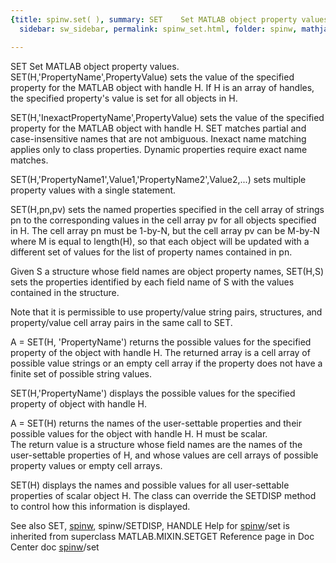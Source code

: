 ```yaml
---
{title: spinw.set( ), summary: SET    Set MATLAB object property values., keywords: sample,
  sidebar: sw_sidebar, permalink: spinw_set.html, folder: spinw, mathjax: 'true'}

---
```

SET    Set MATLAB object property values.
   SET(H,'PropertyName',PropertyValue) sets the value of the specified 
   property for the MATLAB object with handle H.  If H is an array of 
   handles, the specified property's value is set for all objects in H.  
 
   SET(H,'InexactPropertyName',PropertyValue) sets the value of the specified 
   property for the MATLAB object with handle H. SET matches partial and 
   case-insensitive names that are not ambiguous. Inexact name matching 
   applies only to class properties. Dynamic properties require exact name matches.
 
   SET(H,'PropertyName1',Value1,'PropertyName2',Value2,...) sets multiple
   property values with a single statement. 
 
   SET(H,pn,pv) sets the named properties specified in the cell array of
   strings pn to the corresponding values in the cell array pv for all
   objects specified in H.  The cell array pn must be 1-by-N, but the cell
   array pv can be M-by-N where M is equal to length(H), so that each
   object will be updated with a different set of values for the list of
   property names contained in pn.
 
   Given S a structure whose field names are object property names, 
   SET(H,S) sets the properties identified by each field name of S with
   the values contained in the structure.
 
   Note that it is permissible to use property/value string pairs, 
   structures, and property/value cell array pairs in the same call to
   SET.
 
   A = SET(H, 'PropertyName') returns the possible values for the 
   specified property of the object with handle H.  The returned array
   is a cell array of possible value strings or an empty cell array if
   the property does not have a finite set of possible string values.
 
   SET(H,'PropertyName') displays the possible values for the specified
   property of object with handle H.
 
   A = SET(H) returns the names of the user-settable properties and their
   possible values for the object with handle H.  H must be scalar.  
   The return value is a  structure whose field names are the names of the
   user-settable properties of H, and whose values are cell arrays of
   possible property values or empty cell arrays.
 
   SET(H) displays the names and possible values for all user-settable
   properties of scalar object H.  The class can override the SETDISP 
   method to control how this information is displayed. 
 
   See also SET, [spinw](spinw.html), spinw/SETDISP, HANDLE
Help for [spinw](spinw.html)/set is inherited from superclass MATLAB.MIXIN.SETGET
   Reference page in Doc Center
      doc [spinw](spinw.html)/set

